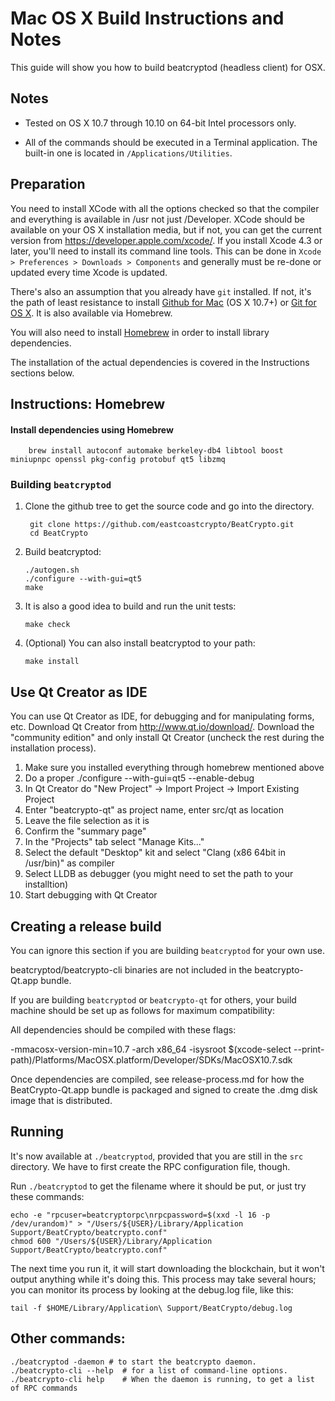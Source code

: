 Mac OS X Build Instructions and Notes
====================================
This guide will show you how to build beatcryptod (headless client) for OSX.

Notes
-----

* Tested on OS X 10.7 through 10.10 on 64-bit Intel processors only.

* All of the commands should be executed in a Terminal application. The
built-in one is located in `/Applications/Utilities`.

Preparation
-----------

You need to install XCode with all the options checked so that the compiler
and everything is available in /usr not just /Developer. XCode should be
available on your OS X installation media, but if not, you can get the
current version from https://developer.apple.com/xcode/. If you install
Xcode 4.3 or later, you'll need to install its command line tools. This can
be done in `Xcode > Preferences > Downloads > Components` and generally must
be re-done or updated every time Xcode is updated.

There's also an assumption that you already have `git` installed. If
not, it's the path of least resistance to install [Github for Mac](https://mac.github.com/)
(OS X 10.7+) or
[Git for OS X](https://code.google.com/p/git-osx-installer/). It is also
available via Homebrew.

You will also need to install [Homebrew](http://brew.sh) in order to install library
dependencies.

The installation of the actual dependencies is covered in the Instructions
sections below.

Instructions: Homebrew
----------------------

#### Install dependencies using Homebrew

        brew install autoconf automake berkeley-db4 libtool boost miniupnpc openssl pkg-config protobuf qt5 libzmq

### Building `beatcryptod`

1. Clone the github tree to get the source code and go into the directory.

        git clone https://github.com/eastcoastcrypto/BeatCrypto.git
        cd BeatCrypto

2.  Build beatcryptod:

        ./autogen.sh
        ./configure --with-gui=qt5
        make

3.  It is also a good idea to build and run the unit tests:

        make check

4.  (Optional) You can also install beatcryptod to your path:

        make install

Use Qt Creator as IDE
------------------------
You can use Qt Creator as IDE, for debugging and for manipulating forms, etc.
Download Qt Creator from http://www.qt.io/download/. Download the "community edition" and only install Qt Creator (uncheck the rest during the installation process).

1. Make sure you installed everything through homebrew mentioned above
2. Do a proper ./configure --with-gui=qt5 --enable-debug
3. In Qt Creator do "New Project" -> Import Project -> Import Existing Project
4. Enter "beatcrypto-qt" as project name, enter src/qt as location
5. Leave the file selection as it is
6. Confirm the "summary page"
7. In the "Projects" tab select "Manage Kits..."
8. Select the default "Desktop" kit and select "Clang (x86 64bit in /usr/bin)" as compiler
9. Select LLDB as debugger (you might need to set the path to your installtion)
10. Start debugging with Qt Creator

Creating a release build
------------------------
You can ignore this section if you are building `beatcryptod` for your own use.

beatcryptod/beatcrypto-cli binaries are not included in the beatcrypto-Qt.app bundle.

If you are building `beatcryptod` or `beatcrypto-qt` for others, your build machine should be set up
as follows for maximum compatibility:

All dependencies should be compiled with these flags:

 -mmacosx-version-min=10.7
 -arch x86_64
 -isysroot $(xcode-select --print-path)/Platforms/MacOSX.platform/Developer/SDKs/MacOSX10.7.sdk

Once dependencies are compiled, see release-process.md for how the BeatCrypto-Qt.app
bundle is packaged and signed to create the .dmg disk image that is distributed.

Running
-------

It's now available at `./beatcryptod`, provided that you are still in the `src`
directory. We have to first create the RPC configuration file, though.

Run `./beatcryptod` to get the filename where it should be put, or just try these
commands:

    echo -e "rpcuser=beatcryptorpc\nrpcpassword=$(xxd -l 16 -p /dev/urandom)" > "/Users/${USER}/Library/Application Support/BeatCrypto/beatcrypto.conf"
    chmod 600 "/Users/${USER}/Library/Application Support/BeatCrypto/beatcrypto.conf"

The next time you run it, it will start downloading the blockchain, but it won't
output anything while it's doing this. This process may take several hours;
you can monitor its process by looking at the debug.log file, like this:

    tail -f $HOME/Library/Application\ Support/BeatCrypto/debug.log

Other commands:
-------

    ./beatcryptod -daemon # to start the beatcrypto daemon.
    ./beatcrypto-cli --help  # for a list of command-line options.
    ./beatcrypto-cli help    # When the daemon is running, to get a list of RPC commands
